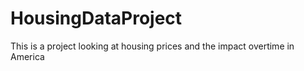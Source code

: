 # HousingDataProject
This is a project looking at housing prices and the impact overtime in America

